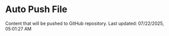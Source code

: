# Auto Push File

Content that will be pushed to GitHub repository.
Last updated: 07/22/2025, 05:01:27 AM